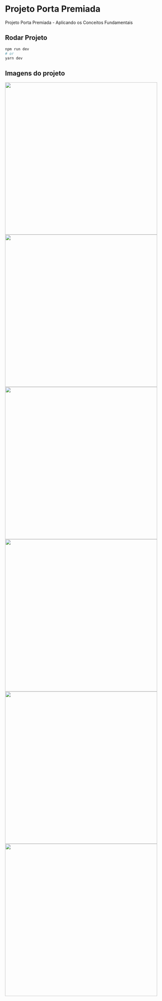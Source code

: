 # Projeto Porta Premiada

Projeto Porta Premiada - Aplicando os Conceitos Fundamentais


## Rodar Projeto

```bash
npm run dev
# or
yarn dev
```

## Imagens do projeto

<img src="https://i.imgur.com/gzhwKgw.png" width="500"/>
<img src="https://i.imgur.com/WEiVyMY.png" width="500" />
<img src="https://i.imgur.com/BMGFCw1.png" width="500" />
<img src="https://i.imgur.com/WEiVyMY.png" width="500" />
<img src="https://i.imgur.com/WclP0xP.png" width="500" />
<img src="https://i.imgur.com/Vg24DAP.png" width="500" />
